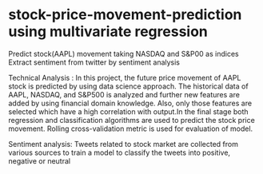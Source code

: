 # stock-price-movement-prediction using multivariate regression
Predict stock(AAPL) movement taking NASDAQ and S&amp;P00 as indices
Extract sentiment from twitter by sentiment analysis


Technical Analysis : In this project, the future price movement of AAPL stock is predicted by using data science approach. The historical data of AAPL, NASDAQ, and S&P500 is analyzed and further new features are added by using financial domain knowledge. Also, only those features are selected which have a high correlation with output.In the final stage both regression and classification algorithms are used to predict the stock price movement. Rolling cross-validation metric is used for evaluation of model.
 
 
 Sentiment analysis: Tweets related to stock market are collected from various sources to train a model to classify the tweets into positive, negative or neutral
